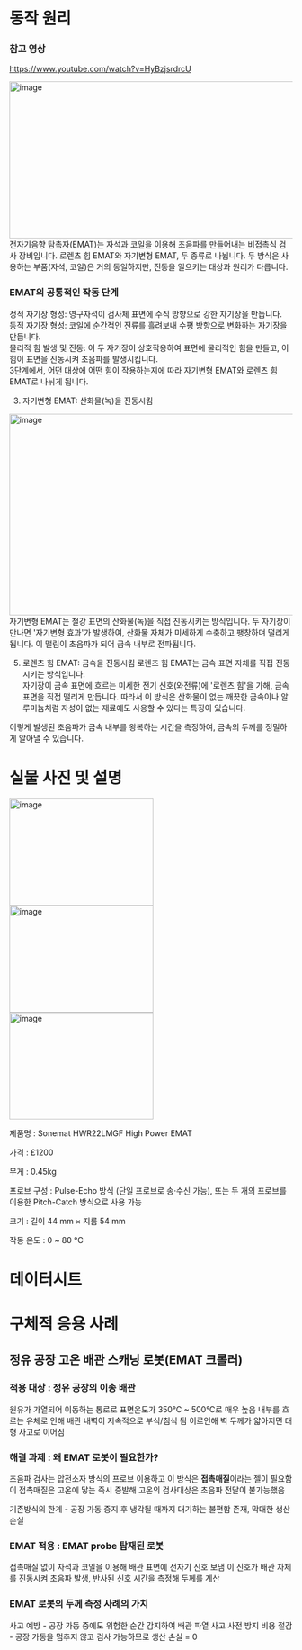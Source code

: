 # 동작 원리  
### 참고 영상
https://www.youtube.com/watch?v=HyBzjsrdrcU  

<img width="535" height="279" alt="image" src="https://github.com/user-attachments/assets/2fc8b9a8-876b-4d75-a246-cddcc3400774" />  
전자기음향 탐촉자(EMAT)는 자석과 코일을 이용해 초음파를 만들어내는 비접촉식 검사 장비입니다.  
로렌츠 힘 EMAT와 자기변형 EMAT, 두 종류로 나뉩니다.  
두 방식은 사용하는 부품(자석, 코일)은 거의 동일하지만, 진동을 일으키는 대상과 원리가 다릅니다.  

### EMAT의 공통적인 작동 단계
정적 자기장 형성: 영구자석이 검사체 표면에 수직 방향으로 강한 자기장을 만듭니다.  
동적 자기장 형성: 코일에 순간적인 전류를 흘려보내 수평 방향으로 변화하는 자기장을 만듭니다.  
물리적 힘 발생 및 진동: 이 두 자기장이 상호작용하여 표면에 물리적인 힘을 만들고, 이 힘이 표면을 진동시켜 초음파를 발생시킵니다.  
3단계에서, 어떤 대상에 어떤 힘이 작용하는지에 따라 자기변형 EMAT와 로렌츠 힘 EMAT로 나뉘게 됩니다.  
  
3. 자기변형 EMAT: 산화물(녹)을 진동시킴
<img width="537" height="358" alt="image" src="https://github.com/user-attachments/assets/4450654b-aa26-4c11-8192-5d1445f67a25" />  
자기변형 EMAT는 철강 표면의 산화물(녹)을 직접 진동시키는 방식입니다.  
두 자기장이 만나면 '자기변형 효과'가 발생하여, 산화물 자체가 미세하게 수축하고 팽창하며 떨리게 됩니다.
이 떨림이 초음파가 되어 금속 내부로 전파됩니다.  
  
5. 로렌츠 힘 EMAT: 금속을 진동시킴 
로렌츠 힘 EMAT는 금속 표면 자체를 직접 진동시키는 방식입니다.  
자기장이 금속 표면에 흐르는 미세한 전기 신호(와전류)에 '로렌츠 힘'을 가해, 금속 표면을 직접 떨리게 만듭니다.
따라서 이 방식은 산화물이 없는 깨끗한 금속이나 알루미늄처럼 자성이 없는 재료에도 사용할 수 있다는 특징이 있습니다.  

이렇게 발생된 초음파가 금속 내부를 왕복하는 시간을 측정하여, 금속의 두께를 정밀하게 알아낼 수 있습니다.  


# 실물 사진 및 설명   
<img width="256" height="190" alt="image" src="https://github.com/user-attachments/assets/f3f552da-42e9-4c53-8a6d-ebe6ca6a2a46" /><img width="256" height="190" alt="image" src="https://github.com/user-attachments/assets/ec36406d-e1f1-4ccc-830e-1172cc87613f" /><img width="256" height="190" alt="image" src="https://github.com/user-attachments/assets/cde82ff4-53bd-4b03-831c-e783b89d2cfb" />    






제품명 : Sonemat HWR22LMGF High Power EMAT   

가격 :  £1200    

무게  : 0.45kg    

프로브 구성 : Pulse-Echo 방식 (단일 프로브로 송·수신 가능), 또는 두 개의 프로브를 이용한 Pitch-Catch 방식으로 사용 가능    

크기 : 길이 44 mm × 지름 54 mm     

작동 온도 : 0 ~ 80 °C   


# 데이터시트  

# 구체적 응용 사례  
## 정유 공장 고온 배관 스캐닝 로봇(EMAT 크롤러)

### 적용 대상 : 정유 공장의 이송 배관
원유가 가열되어 이동하는 통로로 표면온도가 350°C ~ 500°C로 매우 높음
내부를 흐르는 유체로 인해 배관 내벽이 지속적으로 부식/침식 됨
이로인해 벽 두께가 얇아지면 대형 사고로 이어짐

### 해결 과제 : 왜 EMAT 로봇이 필요한가?
초음파 검사는 압전소자 방식의 프로브 이용하고 이 방식은 **접촉매질**이라는 젤이 필요함
이 접촉매질은 고온에 닿는 즉시 증발해 고온의 검사대상은 초음파 전달이 불가능했음

기존방식의 한계 - 공장 가동 중지 후 냉각될 때까지 대기하는 불편함 존재, 막대한 생산 손실

### EMAT 적용 : EMAT probe 탑재된 로봇
접촉매질 없이 자석과 코일을 이용해 배관 표면에 전자기 신호 보냄
이 신호가 배관 자체를 진동시켜 초음파 발생, 반사된 신호 시간을 측정해 두께를 계산

### EMAT 로봇의 두께 측정 사례의 가치
사고 예방 - 공장 가동 중에도 위험한 순간 감지하여 배관 파열 사고 사전 방지
비용 절감 - 공장 가동을 멈추지 않고 검사 가능하므로 생산 손실 = 0


